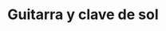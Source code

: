 ---
title: Guitarra y clave de sol
date: 
draft: false

# descripcion
description : Guitarra y clave de sol

materials: Plata 925

color: Plateado

dimensions: 1cm x 2cm (cada pieza)

code: 02-14-0233

type: "Dijes"

categories: []

price: $3.480,00

# Images
# first image will be shown in the product page
images:
  # - image: "images/path_to_image"
  # La ubicacion de las imagenes es imagenes/Dijes/Dijes.Plata/02-14-0233-guitarra-y-clave-de-sol
  - image: "./images/dijes/plata/02-14-0233-guitarra-y-clave-de-sol.JPG"
---
